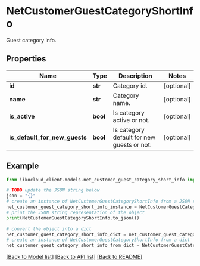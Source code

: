 # NetCustomerGuestCategoryShortInfo

Guest category info.

## Properties

Name | Type | Description | Notes
------------ | ------------- | ------------- | -------------
**id** | **str** | Category id. | [optional] 
**name** | **str** | Category name. | [optional] 
**is_active** | **bool** | Is category active or not. | [optional] 
**is_default_for_new_guests** | **bool** | Is category default for new guests or not. | [optional] 

## Example

```python
from iikocloud_client.models.net_customer_guest_category_short_info import NetCustomerGuestCategoryShortInfo

# TODO update the JSON string below
json = "{}"
# create an instance of NetCustomerGuestCategoryShortInfo from a JSON string
net_customer_guest_category_short_info_instance = NetCustomerGuestCategoryShortInfo.from_json(json)
# print the JSON string representation of the object
print(NetCustomerGuestCategoryShortInfo.to_json())

# convert the object into a dict
net_customer_guest_category_short_info_dict = net_customer_guest_category_short_info_instance.to_dict()
# create an instance of NetCustomerGuestCategoryShortInfo from a dict
net_customer_guest_category_short_info_from_dict = NetCustomerGuestCategoryShortInfo.from_dict(net_customer_guest_category_short_info_dict)
```
[[Back to Model list]](../README.md#documentation-for-models) [[Back to API list]](../README.md#documentation-for-api-endpoints) [[Back to README]](../README.md)


